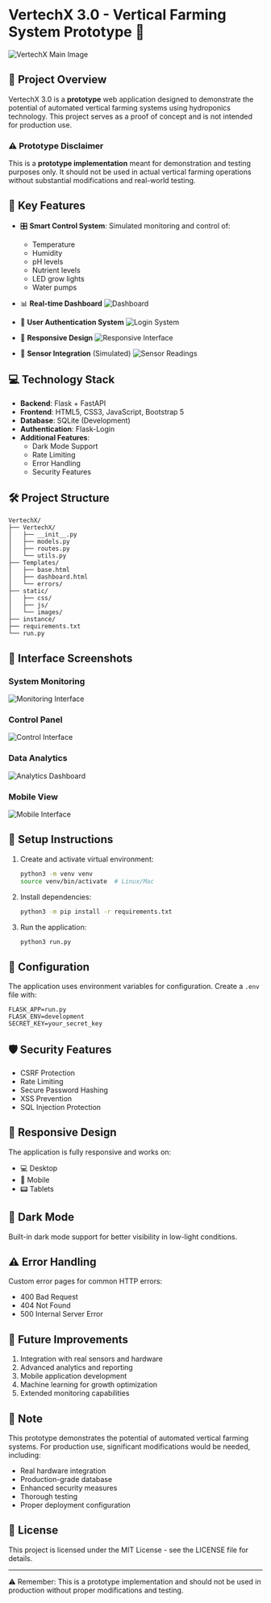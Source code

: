 # VertechX 3.0 - Vertical Farming System Prototype 🌱

![VertechX Main Image](static/images/readme/Ver1.png)

## 🚀 Project Overview

VertechX 3.0 is a **prototype** web application designed to demonstrate the potential of automated vertical farming systems using hydroponics technology. This project serves as a proof of concept and is not intended for production use.

### ⚠️ Prototype Disclaimer
This is a **prototype implementation** meant for demonstration and testing purposes only. It should not be used in actual vertical farming operations without substantial modifications and real-world testing.

## 🌟 Key Features

- 🎛️ **Smart Control System**: Simulated monitoring and control of:
  - Temperature
  - Humidity
  - pH levels
  - Nutrient levels
  - LED grow lights
  - Water pumps

- 📊 **Real-time Dashboard**
  ![Dashboard](static/images/readme/Ver3.png)

- 🔐 **User Authentication System**
  ![Login System](static/images/readme/Ver4.png)

- 📱 **Responsive Design**
  ![Responsive Interface](static/images/readme/Ver5.png)

- 🎯 **Sensor Integration** (Simulated)
  ![Sensor Readings](static/images/readme/Ver6.png)

## 💻 Technology Stack

- **Backend**: Flask + FastAPI
- **Frontend**: HTML5, CSS3, JavaScript, Bootstrap 5
- **Database**: SQLite (Development)
- **Authentication**: Flask-Login
- **Additional Features**:
  - Dark Mode Support
  - Rate Limiting
  - Error Handling
  - Security Features

## 🛠️ Project Structure

```
VertechX/
├── VertechX/
│   ├── __init__.py
│   ├── models.py
│   ├── routes.py
│   └── utils.py
├── Templates/
│   ├── base.html
│   ├── dashboard.html
│   └── errors/
├── static/
│   ├── css/
│   ├── js/
│   └── images/
├── instance/
├── requirements.txt
└── run.py
```

## 📸 Interface Screenshots

### System Monitoring
![Monitoring Interface](static/images/readme/Var1.png)

### Control Panel
![Control Interface](static/images/readme/Var2.png)

### Data Analytics
![Analytics Dashboard](static/images/readme/Var3.png)

### Mobile View
![Mobile Interface](static/images/readme/Var4.png)

## 🚀 Setup Instructions

1. Create and activate virtual environment:
   ```bash
   python3 -m venv venv
   source venv/bin/activate  # Linux/Mac
   ```

2. Install dependencies:
   ```bash
   python3 -m pip install -r requirements.txt
   ```

3. Run the application:
   ```bash
   python3 run.py
   ```

## 🔧 Configuration

The application uses environment variables for configuration. Create a `.env` file with:

```env
FLASK_APP=run.py
FLASK_ENV=development
SECRET_KEY=your_secret_key
```

## 🛡️ Security Features

- CSRF Protection
- Rate Limiting
- Secure Password Hashing
- XSS Prevention
- SQL Injection Protection

## 📱 Responsive Design

The application is fully responsive and works on:
- 💻 Desktop
- 📱 Mobile
- 📟 Tablets

## 🌙 Dark Mode

Built-in dark mode support for better visibility in low-light conditions.

## ⚠️ Error Handling

Custom error pages for common HTTP errors:
- 400 Bad Request
- 404 Not Found
- 500 Internal Server Error

## 🔄 Future Improvements

1. Integration with real sensors and hardware
2. Advanced analytics and reporting
3. Mobile application development
4. Machine learning for growth optimization
5. Extended monitoring capabilities

## 📝 Note

This prototype demonstrates the potential of automated vertical farming systems. For production use, significant modifications would be needed, including:

- Real hardware integration
- Production-grade database
- Enhanced security measures
- Thorough testing
- Proper deployment configuration

## 📄 License

This project is licensed under the MIT License - see the LICENSE file for details.

---

⚠️ Remember: This is a prototype implementation and should not be used in production without proper modifications and testing.

   
